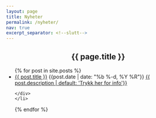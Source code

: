 ```yaml
---
layout: page
title: Nyheter
permalink: /nyheter/
nav: true
excerpt_separator: <!--slutt-->
---
```

<h2 style="text-align:center;">{{ page.title }}</h2>
<ul class ="news-container">
  {% for post in site.posts %}
    <li class="news-card">
    <div class="content">
      <a href="{{ post.url | relative_url }}">{{ post.title }}</a>
      <time>{{post.date | date: "%b %-d, %Y %R"}}</time>
      <a href="{{ post.url | relative_url }}">{{ post.description | default: 'Trykk her for info'}}</a>
   
    </div>
    </li>
  {% endfor %}
</ul>